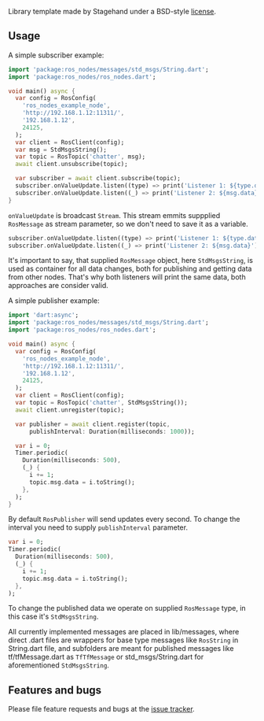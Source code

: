
Library template made by Stagehand under a BSD-style
[license](https://github.com/dart-lang/stagehand/blob/master/LICENSE).

## Usage

A simple subscriber example:
```dart
import 'package:ros_nodes/messages/std_msgs/String.dart';
import 'package:ros_nodes/ros_nodes.dart';

void main() async {
  var config = RosConfig(
    'ros_nodes_example_node',
    'http://192.168.1.12:11311/',
    '192.168.1.12',
    24125,
  );
  var client = RosClient(config);
  var msg = StdMsgsString();
  var topic = RosTopic('chatter', msg);
  await client.unsubscribe(topic);

  var subscriber = await client.subscribe(topic);
  subscriber.onValueUpdate.listen((type) => print('Listener 1: ${type.data}'));
  subscriber.onValueUpdate.listen((_) => print('Listener 2: ${msg.data}'));
}
```

`onValueUpdate` is broadcast `Stream`. This stream emmits suppplied `RosMessage` as stream parameter, so we don't need to save it as a variable.

```dart
subscriber.onValueUpdate.listen((type) => print('Listener 1: ${type.data}'));
subscriber.onValueUpdate.listen((_) => print('Listener 2: ${msg.data}'));
```

It's important to say, that supplied `RosMessage` object, here `StdMsgsString`, is used as container for all data changes, both for publishing and getting data from other nodes. That's why both listeners will print the same data, both approaches are consider valid.

A simple publisher example:

```dart
import 'dart:async';
import 'package:ros_nodes/messages/std_msgs/String.dart';
import 'package:ros_nodes/ros_nodes.dart';

void main() async {
  var config = RosConfig(
    'ros_nodes_example_node',
    'http://192.168.1.12:11311/',
    '192.168.1.12',
    24125,
  );
  var client = RosClient(config);
  var topic = RosTopic('chatter', StdMsgsString());
  await client.unregister(topic);

  var publisher = await client.register(topic,
      publishInterval: Duration(milliseconds: 1000));

  var i = 0;
  Timer.periodic(
    Duration(milliseconds: 500),
    (_) {
      i += 1;
      topic.msg.data = i.toString();
    },
  );
}

```

By default `RosPublisher` will send updates every second. 
To change the interval you need to supply `publishInterval` parameter.

``` dart
var i = 0;
Timer.periodic(
  Duration(milliseconds: 500),
  (_) {
    i += 1;
    topic.msg.data = i.toString();
  },
);
```
To change the published data we operate on supplied `RosMessage` type, in this case it's `StdMsgsString`.

All currently implemented messages are placed in lib/messages, where direct .dart files are wrappers for base type messages like `RosString` in String.dart file, and subfolders are meant for published messages like tf/tfMessage.dart as `TfTfMessage` or std_msgs/String.dart for aforementioned `StdMsgsString`.

## Features and bugs

Please file feature requests and bugs at the [issue tracker][tracker].

[tracker]: https://github.com/Sashiri/ros_nodes/issues
